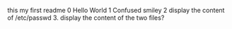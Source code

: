 this my first readme
0 Hello World
1 Confused smiley
2 display the content of /etc/passwd
3.  display the content of the two files? 
